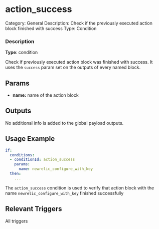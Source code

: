 # action_success

Category: General
Description: Check if the previously executed action block finished with success
Type: Condition

### Description

**Type**: condition

Check if previously executed action block was finished with success. It uses the `success` param set on the outputs of every named block.

## Params

- **name:** name of the action block

## Outputs

No additional info is added to the global payload outputs.

## Usage Example

```yaml
if:
  conditions:
  - conditionId: action_success
    params:
      name: newrelic_configure_with_key
  then: 
    ...
```

The `action_success` condition is used to verify that action block with the name `newrelic_configure_with_key` finished successfully

## Relevant Triggers

All triggers
